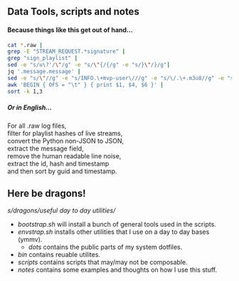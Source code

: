 Data Tools, scripts and notes
-----------------------------

#### Because things like this get out of hand...
```bash
cat *.raw |
grep -E "STREAM_REQUEST.*signature" |
grep "sign_playlist" |
sed -e "s/u\?'/\"/g" -e "s/\"{/{/g" -e "s/}\"/}/g"|
jq '.message.message' |
sed -e "s/\"//g" -e "s/INFO.\+mvp-user\///g" -e "s/\/.\+.m3u8//g" -e "s/...$//" |
awk 'BEGIN { OFS = "\t" } { print $1, $4, $6 }' |
sort -k 1,3
```

##### Or in English...
For all .raw log files,  
filter for playlist hashes of live streams,  
convert the Python non-JSON to JSON,  
extract the message field,  
remove the human readable line noise,  
extract the id, hash and timestamp  
and then sort by guid and timestamp.  


## Here be dragons!
_s/dragons/useful day to day utilities/_

- _bootstrap.sh_ will install a bunch of general tools used in the scripts.
- _envstrap.sh_ installs other utilities that I use on a day to day bases (ymmv).
  - _dots_ contains the public parts of my system dotfiles.
- _bin_ contains reuable utilites.
- _scripts_ contains scripts that may/may not be composable.
- _notes_ contains some examples and thoughts on how I use this stuff.
